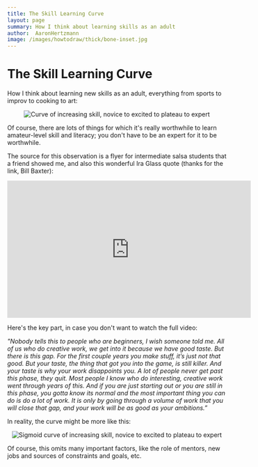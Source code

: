 ```yaml
---
title: The Skill Learning Curve
layout: page
summary: How I think about learning skills as an adult
author:  AaronHertzmann
image: /images/howtodraw/thick/bone-inset.jpg
---
```



# The Skill Learning Curve

How I think about learning new skills as an adult, everything from sports to improv to cooking to art:
<center>
<img src="https://aaronhertzmann.com/images/skill_curve_plateau.jpg" alt="Curve of increasing skill, novice to excited to plateau to expert">
</center>

Of course, there are lots of things for which it's really worthwhile to learn  amateur-level skill and literacy; you don't have to be an expert for it to be worthwhile.

The source for this observation is a flyer for intermediate salsa students that a friend showed me, and also this wonderful Ira Glass quote (thanks for the link, Bill Baxter):

<center>
<iframe width="560" height="315" src="https://www.youtube.com/embed/X2wLP0izeJE" title="YouTube video player" frameborder="0" allow="accelerometer; autoplay; clipboard-write; encrypted-media; gyroscope; picture-in-picture" allowfullscreen></iframe>
</center>

Here's the key part, in case you don't want to watch the full video:

_"Nobody tells this to people who are beginners, I wish someone told me. All of us who do creative work, we get into it because we have good taste. But there is this gap. For the first couple years you make stuff, it’s just not that good. But your taste, the thing that got you into the game, is still killer. And your taste is why your work disappoints you. A lot of people never get past this phase, they quit. Most people I know who do interesting, creative work went through years of this. And if you are just starting out or you are still in this phase, you gotta know its normal and the most important thing you can do is do a lot of work. It is only by going through a volume of work that you will close that gap, and your work will be as good as your ambitions.”_


In reality, the curve might be more like this:
<center>
<img src="https://aaronhertzmann.com/images/skill_curve_sigmoid.jpg" alt="Sigmoid curve of increasing skill, novice to excited to plateau to expert">
</center>

Of course, this omits many important factors, like the role of mentors, new jobs and sources of constraints and goals, etc.
